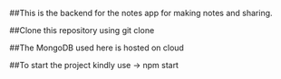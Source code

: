 ##This is the backend for the notes app for making notes and sharing.

##Clone this repository using git clone

##The MongoDB used here is hosted on cloud

##To start the project kindly use -> npm start
